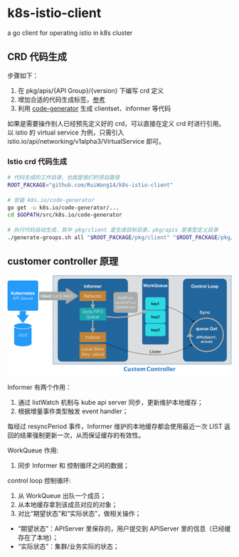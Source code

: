 # k8s-istio-client

a go client for operating istio in k8s cluster


## CRD 代码生成
步骤如下：
1. 在 pkg/apis/{API Group}/{version} 下编写 crd 定义
2. 增加合适的代码生成标签，[参考](https://blog.openshift.com/kubernetes-deep-dive-code-generation-customresources/)
3. 利用 [code-generator](https://github.com/kubernetes/code-generator) 生成 clientset、informer 等代码

如果是需要操作别人已经预先定义好的 crd，可以直接在定义 crd 时进行引用。
以 istio 的 virtual service 为例，只需引入 istio.io/api/networking/v1alpha3/VirtualService 即可。

### Istio crd 代码生成

``` bash
# 代码生成的工作目录，也就是我们的项目路径
ROOT_PACKAGE="github.com/RuiWang14/k8s-istio-client"

# 安装 k8s.io/code-generator
go get -u k8s.io/code-generator/...
cd $GOPATH/src/k8s.io/code-generator

# 执行代码自动生成，其中 pkg/client 是生成目标目录，pkg/apis 是类型定义目录
./generate-groups.sh all "$ROOT_PACKAGE/pkg/client" "$ROOT_PACKAGE/pkg/apis" "authentication:v1alpha1 networking:v1alpha3"
```

## customer controller 原理

![image](https://raw.githubusercontent.com/RuiWang14/k8s-istio-client/master/docs/imgs/customer%20controller.png)

Informer 有两个作用：
1. 通过 listWatch 机制与 kube api server 同步，更新维护本地缓存；
2. 根据增量事件类型触发 event handler；

每经过 resyncPeriod 事件，Informer 维护的本地缓存都会使用最近一次 LIST 返回的结果强制更新一次，从而保证缓存的有效性。

WorkQueue 作用:
1. 同步 Informer 和 控制循环之间的数据；

control loop 控制循环:
1. 从 WorkQueue 出队一个成员；
2. 从本地缓存拿到该成员对应的对象；
3. 对比“期望状态”和“实际状态”，做相关操作；

- “期望状态”：APIServer 里保存的，用户提交到 APIServer 里的信息（已经缓存在了本地）；
- “实际状态”：集群/业务实际的状态；
